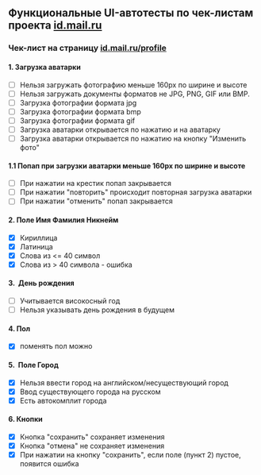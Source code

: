 ## Функциональные UI-автотесты по чек-листам проекта [id.mail.ru](https://id.mail.ru)
### Чек-лист на страницу [id.mail.ru/profile](https://id.mail.ru/profile)
#### 1. Загрузка аватарки

- [ ] Нельзя загружать фотографию меньше 160px по ширине и высоте
- [ ] Нельзя загружать документы форматов не JPG, PNG, GIF или BMP.
- [ ] Загрузка фотографии формата jpg 
- [ ] Загрузка фотографии формата bmp 
- [ ] Загрузка фотографии формата gif 
- [ ] Загрузка аватарки открывается по нажатию и на аватарку
- [ ] Загрузка аватарки открывается по нажатию на кнопку "Изменить фото"

#### 1.1 Попап при загрузки аватарки меньше 160px по ширине и высоте

- [ ] При нажатии на крестик попап закрывается
- [ ] При нажатии "повторить" происходит повторная загрузка аватарки
- [ ] При нажатии "отменить" попап закрывается

#### 2. Поле Имя Фамилия Никнейм

- [x] Кириллица
- [x] Латиница
- [x] Cлова из <= 40 символ
- [x] Слова из > 40 символа - ошибка

#### 3.  День рождения

- [ ] Учитывается високосный год
- [ ] Нельзя указывать день рождения в будущем

#### 4. Пол

- [x] поменять пол можно

#### 5.  Поле Город

- [x] Нельзя ввести город на английском/несуществующий город
- [x] Ввод существующего города на русском
- [x] Есть автокомплит города

#### 6. Кнопки

- [x] Кнопка "сохранить" сохраняет изменения
- [x] Кнопка "отмена" не сохраняет изменения 
- [x] При нажатии на кнопку "сохранить", если поле (пункт 2) пустое, появится ошибка
